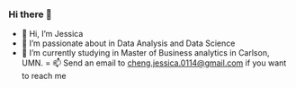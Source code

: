 ### Hi there 👋
- 👋 Hi, I’m Jessica
- 👀 I’m passionate about in Data Analysis and Data Science
- 🌱 I’m currently studying in Master of Business analytics in Carlson, UMN.
= 📫 Send an email to cheng.jessica.0114@gmail.com if you want to reach me
